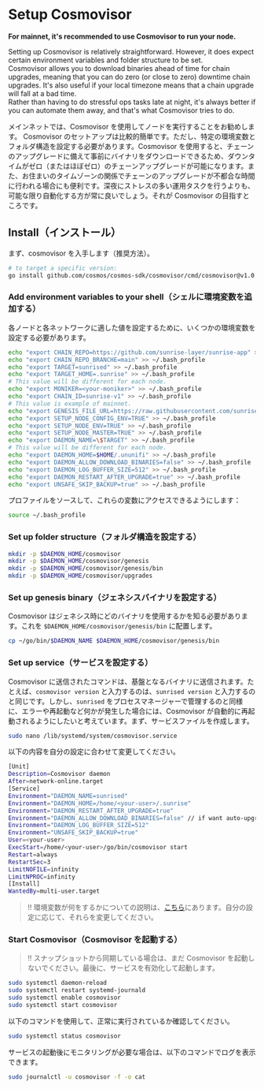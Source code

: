 # Setup Cosmovisor

**For mainnet, it's recommended to use Cosmovisor to run your node.**

Setting up Cosmovisor is relatively straightforward. However, it does expect certain environment variables and folder structure to be set.\
Cosmovisor allows you to download binaries ahead of time for chain upgrades, meaning that you can do zero (or close to zero) downtime chain upgrades. It's also useful if your local timezone means that a chain upgrade will fall at a bad time.\
Rather than having to do stressful ops tasks late at night, it's always better if you can automate them away, and that's what Cosmovisor tries to do.

メインネットでは、Cosmovisor を使用してノードを実行することをお勧めします。
Cosmovisor のセットアップは比較的簡単です。ただし、特定の環境変数とフォルダ構造を設定する必要があります。Cosmovisor を使用すると、チェーンのアップグレードに備えて事前にバイナリをダウンロードできるため、ダウンタイムがゼロ（またはほぼゼロ）のチェーンアップグレードが可能になります。また、お住まいのタイムゾーンの関係でチェーンのアップグレードが不都合な時間に行われる場合にも便利です。深夜にストレスの多い運用タスクを行うよりも、可能な限り自動化する方が常に良いでしょう。それが Cosmovisor の目指すところです。

## Install（インストール）

まず、cosmovisor を入手します（推奨方法）。

```Bash
# to target a specific version:
go install github.com/cosmos/cosmos-sdk/cosmovisor/cmd/cosmovisor@v1.0.0
```

### Add environment variables to your shell（シェルに環境変数を追加する）

各ノードと各ネットワークに適した値を設定するために、いくつかの環境変数を設定する必要があります。

```Bash
echo "export CHAIN_REPO=https://github.com/sunrise-layer/sunrise-app" >> ~/.bash_profile
echo "export CHAIN_REPO_BRANCHE=main" >> ~/.bash_profile
echo "export TARGET=sunrised" >> ~/.bash_profile
echo "export TARGET_HOME=.sunrise" >> ~/.bash_profile
# This value will be different for each node.
echo "export MONIKER=<your-moniker>" >> ~/.bash_profile
echo "export CHAIN_ID=sunrise-v1" >> ~/.bash_profile
# This value is example of mainnet.
echo "export GENESIS_FILE_URL=https://raw.githubusercontent.com/sunrise-layer/network/main/launch/sunrise-1/genesis.json" >> ~/.bash_profile
echo "export SETUP_NODE_CONFIG_ENV=TRUE" >> ~/.bash_profile
echo "export SETUP_NODE_ENV=TRUE" >> ~/.bash_profile
echo "export SETUP_NODE_MASTER=TRUE" >> ~/.bash_profile
echo "export DAEMON_NAME=\$TARGET" >> ~/.bash_profile
# This value will be different for each node.
echo "export DAEMON_HOME=$HOME/.ununifi" >> ~/.bash_profile
echo "export DAEMON_ALLOW_DOWNLOAD_BINARIES=false" >> ~/.bash_profile
echo "export DAEMON_LOG_BUFFER_SIZE=512" >> ~/.bash_profile
echo "export DAEMON_RESTART_AFTER_UPGRADE=true" >> ~/.bash_profile
echo "export UNSAFE_SKIP_BACKUP=true" >> ~/.bash_profile
```

プロファイルをソースして、これらの変数にアクセスできるようにします：

```Bash
source ~/.bash_profile
```

### Set up folder structure（フォルダ構造を設定する）

```Bash
mkdir -p $DAEMON_HOME/cosmovisor
mkdir -p $DAEMON_HOME/cosmovisor/genesis
mkdir -p $DAEMON_HOME/cosmovisor/genesis/bin
mkdir -p $DAEMON_HOME/cosmovisor/upgrades
```

### Set up genesis binary（ジェネシスバイナリを設定する）

Cosmovisor はジェネシス時にどのバイナリを使用するかを知る必要があります。これを `$DAEMON_HOME/cosmovisor/genesis/bin` に配置します。

```Bash
cp ~/go/bin/$DAEMON_NAME $DAEMON_HOME/cosmovisor/genesis/bin
```

### Set up service（サービスを設定する）

Cosmovisor に送信されたコマンドは、基盤となるバイナリに送信されます。たとえば、`cosmovisor version` と入力するのは、`sunrised version` と入力するのと同じです。しかし、`sunrised` をプロセスマネージャーで管理するのと同様に、エラーや再起動など何かが発生した場合には、Cosmovisor が自動的に再起動されるようにしたいと考えています。まず、サービスファイルを作成します。

```Bash
sudo nano /lib/systemd/system/cosmovisor.service
```

以下の内容を自分の設定に合わせて変更してください。

```Bash
[Unit]
Description=Cosmovisor daemon
After=network-online.target
[Service]
Environment="DAEMON_NAME=sunrised"
Environment="DAEMON_HOME=/home/<your-user>/.sunrise"
Environment="DAEMON_RESTART_AFTER_UPGRADE=true"
Environment="DAEMON_ALLOW_DOWNLOAD_BINARIES=false" // if want auto-upgrade, set true
Environment="DAEMON_LOG_BUFFER_SIZE=512"
Environment="UNSAFE_SKIP_BACKUP=true"
User=<your-user>
ExecStart=/home/<your-user>/go/bin/cosmovisor start
Restart=always
RestartSec=3
LimitNOFILE=infinity
LimitNPROC=infinity
[Install]
WantedBy=multi-user.target
```

> !! 環境変数が何をするかについての説明は、[こちら](https://docs.cosmos.network/main/run-node/cosmovisor.html)にあります。自分の設定に応じて、それらを変更してください。

### Start Cosmovisor（Cosmovisor を起動する）

> !! スナップショットから同期している場合は、まだ Cosmovisor を起動しないでください。最後に、サービスを有効化して起動します。

```Bash
sudo systemctl daemon-reload
sudo systemctl restart systemd-journald
sudo systemctl enable cosmovisor
sudo systemctl start cosmovisor
```

以下のコマンドを使用して、正常に実行されているか確認してください。

```Bash
sudo systemctl status cosmovisor
```

サービスの起動後にモニタリングが必要な場合は、以下のコマンドでログを表示できます。

```Bash
sudo journalctl -u cosmovisor -f -o cat
```

